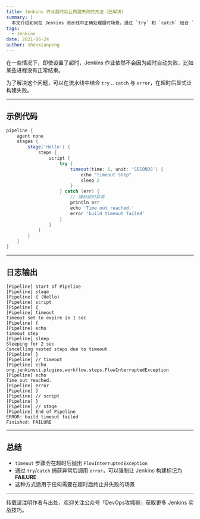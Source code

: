 ```yaml
---
title: Jenkins 作业超时后让构建失败的方法（已解决）
summary: |
  本文介绍如何在 Jenkins 流水线中正确处理超时场景，通过 `try` 和 `catch` 结合 `error` 确保超时后作业会失败。
tags:
  - Jenkins
date: 2021-06-24
author: shenxianpeng
---
```


在一些情况下，即使设置了超时，Jenkins 作业依然不会因为超时自动失败，比如某些进程没有正常结束。

为了解决这个问题，可以在流水线中结合 `try` .. `catch` 与 `error`，在超时后显式让构建失败。

---

## 示例代码

```groovy
pipeline {
    agent none
    stages {
        stage('Hello') {
            steps {
                script {
                    try {
                        timeout(time: 1, unit: 'SECONDS') {
                            echo "timeout step"
                            sleep 2
                        }
                    } catch (err) {
                        // 捕获超时异常
                        println err
                        echo 'Time out reached.'
                        error 'build timeout failed'
                    }
                }
            }
        }
    }
}
```

---

## 日志输出

```log
[Pipeline] Start of Pipeline
[Pipeline] stage
[Pipeline] { (Hello)
[Pipeline] script
[Pipeline] {
[Pipeline] timeout
Timeout set to expire in 1 sec
[Pipeline] {
[Pipeline] echo
timeout step
[Pipeline] sleep
Sleeping for 2 sec
Cancelling nested steps due to timeout
[Pipeline] }
[Pipeline] // timeout
[Pipeline] echo
org.jenkinsci.plugins.workflow.steps.FlowInterruptedException
[Pipeline] echo
Time out reached.
[Pipeline] error
[Pipeline] }
[Pipeline] // script
[Pipeline] }
[Pipeline] // stage
[Pipeline] End of Pipeline
ERROR: build timeout failed
Finished: FAILURE
```

---

## 总结

* `timeout` 步骤会在超时后抛出 `FlowInterruptedException`
* 通过 `try`/`catch` 捕获异常后调用 `error`，可以强制让 Jenkins 构建标记为 **FAILURE**
* 这种方式适用于任何需要在超时后终止并失败的场景

---

转载请注明作者与出处，欢迎关注公众号「DevOps攻城狮」获取更多 Jenkins 实战技巧。
